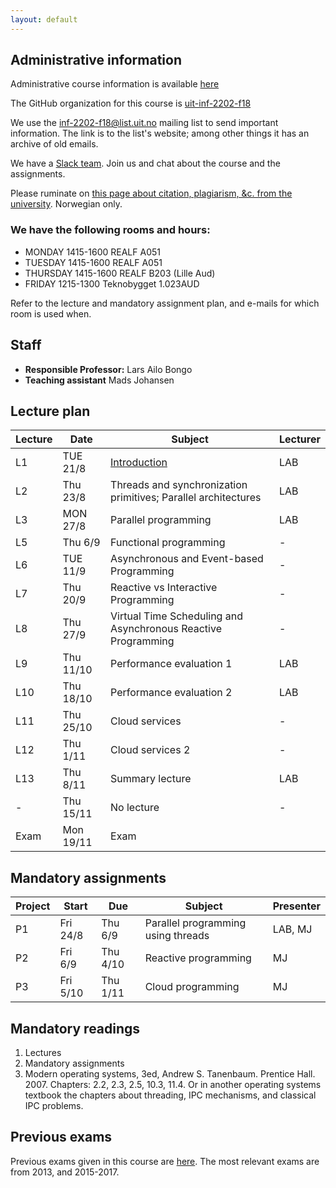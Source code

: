 ```yaml
---
layout: default
---
```


## Administrative information

Administrative course information is available [here](https://uit.no/utdanning/emner/emne/566314/inf-2202?ar=2018&semester=H)

The GitHub organization for this course is [uit-inf-2202-f18](https://github.com/uit-inf-2202-f18)

We use the [inf-2202-f18@list.uit.no](https://list.uit.no/sympa/info/inf-2202-f18) mailing list to send important information. The link is to the list's website; among other things it has an archive of old emails.

We have a [Slack team](https://uit-inf-2202-f18.slack.com/). Join us and chat about the course and the assignments.

Please ruminate on [this page about citation, plagiarism, &c. from the university](https://uit.no/om/enhet/artikkel?p_document_id=473719). Norwegian only.

### We have the following rooms and hours:

* MONDAY 1415-1600 REALF A051
* TUESDAY 1415-1600 REALF A051
* THURSDAY 1415-1600 REALF B203 (Lille Aud)
* FRIDAY 1215-1300 Teknobygget 1.023AUD

Refer to the lecture and mandatory assignment plan, and e-mails for which room is used when.

## Staff

* **Responsible Professor:** Lars Ailo Bongo
* **Teaching assistant** Mads Johansen

## Lecture plan

| Lecture | Date      | Subject                                       | Lecturer  |
|---------|-----------|-----------------------------------------------|-----------|
| L1      | TUE 21/8  | [Introduction](lectures/01-introduction.pptx) | LAB       |
| L2      | Thu 23/8  | Threads and synchronization primitives; Parallel architectures | LAB |
| L3      | MON 27/8  | Parallel programming                          | LAB       |
| L5      | Thu 6/9   | Functional programming                        | - |
| L6      | TUE 11/9  | Asynchronous and Event-based Programming      | - |
| L7      | Thu 20/9  | Reactive vs Interactive Programming           | - |
| L8      | Thu 27/9  | Virtual Time Scheduling and Asynchronous Reactive Programming | - |
| L9      | Thu 11/10 | Performance evaluation 1                      | LAB       |
| L10     | Thu 18/10 | Performance evaluation 2                      | LAB       |
| L11     | Thu 25/10 | Cloud services                                | -         |
| L12     | Thu 1/11  | Cloud services 2                              | -         |
| L13     | Thu 8/11  | Summary lecture                               | LAB       |
| -       | Thu 15/11 | No lecture                                    | -         |
| Exam    | Mon 19/11 | Exam                                          |           |


## Mandatory assignments

| Project |	Start      | Due      | Subject  | Presenter |
|---------|------------|----------|----------|---------|
| P1 	  | Fri 24/8   | Thu 6/9  | Parallel programming using threads | LAB, MJ |
| P2      | Fri 6/9    | Thu 4/10 | Reactive programming               | MJ |
| P3      | Fri 5/10   | Thu 1/11 | Cloud programming                  | MJ |

## Mandatory readings

1. Lectures
2. Mandatory assignments
3. Modern operating systems, 3ed, Andrew S. Tanenbaum. Prentice Hall. 2007. Chapters: 2.2, 2.3, 2.5, 10.3, 11.4. Or in another operating systems textbook the chapters about threading, IPC mechanisms, and classical IPC problems.

## Previous exams

Previous exams given in this course are [here](https://uit.no/om/enhet/artikkel?p_document_id=319867&p_dimension_id=88131). The most relevant exams are from 2013, and 2015-2017.
